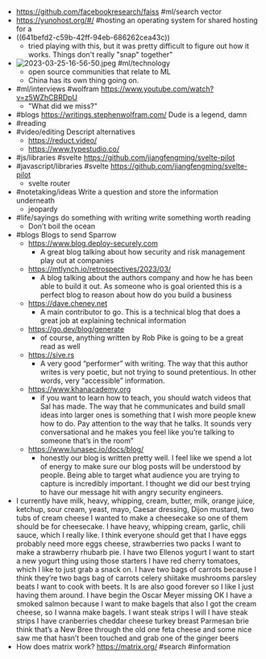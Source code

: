 - https://github.com/facebookresearch/faiss #ml/search vector
- https://yunohost.org/#/ #hosting an operating system for shared hosting for a
- ((641befd2-c59b-42ff-94eb-686262cea43c))
	- tried playing with this, but it was pretty difficult to figure out how it works. Things don't really "snap" together"
- ![2023-03-25-16-56-50.jpeg](../assets/2023-03-25-16-56-50.jpeg) #ml/technology
	- open source communities that relate to ML
	- China has its own thing going on.
- #ml/interviews #wolfram https://www.youtube.com/watch?v=z5WZhCBRDpU
	- "What did we miss?"
- #blogs https://writings.stephenwolfram.com/ Dude is a legend, damn
- #reading
- #video/editing Descript alternatives
	- https://reduct.video/
	- https://www.typestudio.co/
- #js/libraries #svelte https://github.com/jiangfengming/svelte-pilot
- #javascript/libraries #svelte https://github.com/jiangfengming/svelte-pilot
	- svelte router
- #notetaking/ideas Write a question and store the information underneath
	- jeopardy
- #life/sayings do something with writing write something worth reading
	- Don’t boil the ocean
- #blogs Blogs to send Sparrow
	- https://www.blog.deploy-securely.com
		- A great blog talking about how security and risk management play out at companies
	- https://mtlynch.io/retrospectives/2023/03/
		- A blog talking about the authors company and how he has been able to build it out. As someone who is goal oriented this is a perfect blog to reason about how do you build a business
	- https://dave.cheney.net
		- A main contributor to go. This is a technical blog that does a great job at explaining technical information
	- https://go.dev/blog/generate
		- of course, anything written by Rob Pike is going to be a great read as well
	- https://sive.rs
		- A very good “performer” with writing. The way that this author writes is very poetic, but not trying to sound pretentious. In other words, very “accessible” information.
	- https://www.khanacademy.org
		- if you want to learn how to teach, you should watch videos that Sal has made. The way that he communicates and build small ideas into larger ones is something that I wish more people knew how to do. Pay attention to the way that he talks. It sounds very conversational and he makes you feel like you’re talking to someone that’s in the room”
	- https://www.lunasec.io/docs/blog/
		- honestly our blog is written pretty well. I feel like we spend a lot of energy to make sure our blog posts will be understood by people. Being able to target what audience you are trying to capture is incredibly important. I thought we did our best trying to have our message hit with angry security engineers.
- I currently have milk, heavy, whipping, cream, butter, milk, orange juice, ketchup, sour cream, yeast, mayo, Caesar dressing, Dijon mustard, two tubs of cream cheese I wanted to make a cheesecake so one of them should be for cheesecake. I have heavy, whipping cream, garlic, chili sauce, which I really like. I think everyone should get that I have eggs probably need more eggs cheese, strawberries two packs I want to make a strawberry rhubarb pie. I have two Ellenos yogurt I want to start a new yogurt thing using those starters I have red cherry tomatoes, which I like to just grab a snack on. I have two bags of carrots because I think they’re two bags bag of carrots celery  shiitake mushrooms parsley beats I want to cook with beets. It Is are also good forever so I like I just having them around. I have begin the Oscar Meyer missing OK I have a smoked salmon because I want to make bagels that also I got the cream cheese, so I wanna make bagels. I want steak strips I will I have steak strips I have cranberries cheddar cheese  turkey breast Parmesan brie think that’s a New Bree through the old one feta cheese and some nice saw me that hasn’t been touched and grab one of the ginger beers
- How does matrix work? https://matrix.org/ #search #information